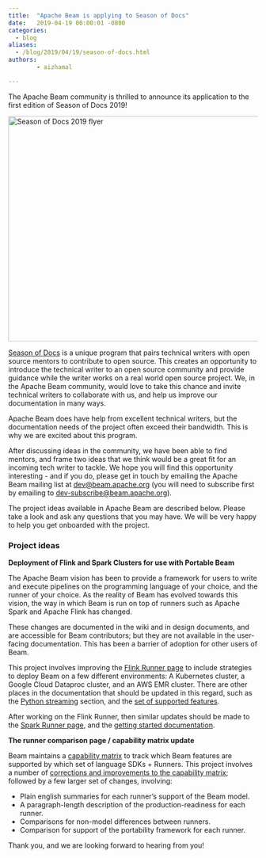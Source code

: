 ```yaml
---
title:  "Apache Beam is applying to Season of Docs"
date:   2019-04-19 00:00:01 -0800
categories:
  - blog
aliases:
  - /blog/2019/04/19/season-of-docs.html
authors:
        - aizhamal

---
```

<!--
Licensed under the Apache License, Version 2.0 (the "License");
you may not use this file except in compliance with the License.
You may obtain a copy of the License at

http://www.apache.org/licenses/LICENSE-2.0

Unless required by applicable law or agreed to in writing, software
distributed under the License is distributed on an "AS IS" BASIS,
WITHOUT WARRANTIES OR CONDITIONS OF ANY KIND, either express or implied.
See the License for the specific language governing permissions and
limitations under the License.
-->


The Apache Beam community is thrilled to announce its application to the first edition of  Season of Docs 2019!

<!--more-->

<img src="/images/blog/SoD.png" alt="Season of Docs 2019 flyer" height="455" width="640" >

[Season of Docs](https://developers.google.com/season-of-docs/) is a unique program that pairs technical writers with open source mentors to contribute to open source. This creates an opportunity to introduce the technical writer to an open source community and provide guidance while the writer works on a real world open source project. We, in the Apache Beam community, would love to take this chance and invite technical writers to collaborate with us, and help us improve our documentation in many ways.

Apache Beam does have help from excellent technical writers, but the documentation needs of the project often exceed their bandwidth. This is why we are excited about this program.

After discussing ideas in the community, we have been able to find mentors, and frame two ideas that we think would be a great fit for an incoming tech writer to tackle. We hope you will find this opportunity interesting - and if you do, please get in touch by emailing the Apache Beam mailing list at [dev@beam.apache.org](mailto:dev@beam.apache.org) (you will need to subscribe first by emailing to [dev-subscribe@beam.apache.org](mailto:dev-subscribe@beam.apache.org)).

The project ideas available in Apache Beam are described below. Please take a look and ask any questions that you may have. We will be very happy to help you get onboarded with the project.

### Project ideas

**Deployment of Flink and Spark Clusters for use with Portable Beam**

The Apache Beam vision has been to provide a framework for users to write and execute pipelines on the programming language of your choice, and the runner of your choice. As the reality of Beam has evolved towards this vision, the way in which Beam is run on top of runners such as Apache Spark and Apache Flink has changed.

These changes are documented in the wiki and in design documents, and are accessible for Beam contributors; but they are not available in the user-facing documentation. This has been a barrier of adoption for other users of Beam.

This project involves improving the [Flink Runner page](https://beam.apache.org/documentation/runners/flink/ ) to include strategies to deploy Beam on a few different environments: A Kubernetes cluster, a Google Cloud Dataproc cluster, and an AWS EMR cluster. There are other places in the documentation that should be updated in this regard, such as the [Python streaming](https://beam.apache.org/documentation/sdks/python-streaming/) section, and the [set of supported features](https://beam.apache.org/documentation/sdks/python-streaming/#unsupported-features).

After working on the Flink Runner, then similar updates should be made to the [Spark Runner page](https://beam.apache.org/documentation/runners/spark/), and the [getting started documentation](https://beam.apache.org/get-started/beam-overview/).


**The runner comparison page / capability matrix update**

Beam maintains a [capability matrix](https://beam.apache.org/documentation/runners/capability-matrix/) to track which Beam features are supported by which set of language SDKs + Runners.
This project involves a number of [corrections and improvements to the capability matrix](https://issues.apache.org/jira/browse/BEAM-2888 ); followed by a few larger set of changes, involving:

- Plain english summaries for each runner’s support of the Beam model.
- A paragraph-length description of the production-readiness for each runner.
- Comparisons for non-model differences between runners.
- Comparison for support of the portability framework for each runner.


Thank you, and we are looking forward to hearing from you!
